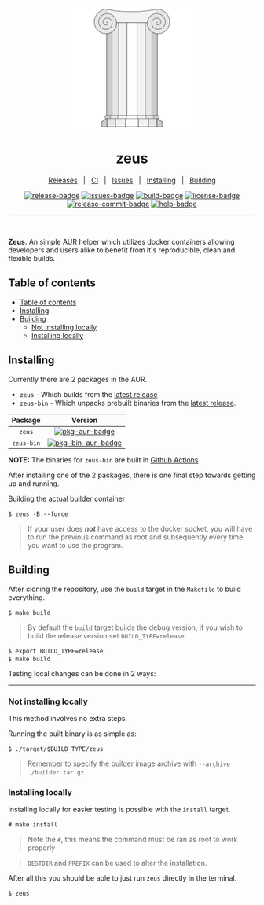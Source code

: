 [repo]: https://github.com/threadexio/zeus
[commits]: https://github.com/threadexio/zeus/commits
[releases]: https://github.com/threadexio/zeus/releases
[latest-release]: https://github.com/threadexio/zeus/releases/latest
[issues]: https://github.com/threadexio/zeus/issues
[actions]: https://github.com/threadexio/zeus/actions
[build]: https://github.com/threadexio/zeus/actions/workflows/build.yaml
[license]: https://github.com/threadexio/zeus/blob/master/LICENSE
[pkg-aur]: https://aur.archlinux.org/packages/zeus
[pkg-bin-aur]: https://aur.archlinux.org/packages/zeus-bin
[help]: https://github.com/threadexio/zeus/pulls

<!---->

[pkg-bin-aur]: https://aur.archlinux.org/packages/zeus-bin
[build-badge]: https://img.shields.io/github/workflow/status/threadexio/zeus/Build?style=for-the-badge
[release-badge]: https://img.shields.io/github/v/release/threadexio/zeus?style=for-the-badge&display_name=release
[release-commit-badge]: https://img.shields.io/github/commits-since/threadexio/zeus/latest?style=for-the-badge
[license-badge]: https://img.shields.io/github/license/threadexio/zeus?style=for-the-badge
[issues-badge]: https://img.shields.io/github/issues-raw/threadexio/zeus?style=for-the-badge
[pkg-aur-badge]: https://img.shields.io/aur/version/zeus?style=for-the-badge&label=AUR
[pkg-bin-aur-badge]: https://img.shields.io/aur/version/zeus-bin?style=for-the-badge&label=AUR
[help-badge]: https://img.shields.io/badge/HELP-WANTED-green?style=for-the-badge&logo=github

<div align="center">

<img src="assets/logo.optimized.svg" width=250/>

<h1>
	<b>zeus</b>
</h1>

[Releases][releases] &nbsp; | &nbsp; [CI][actions] &nbsp; | &nbsp; [Issues][issues] &nbsp; | &nbsp; [Installing](#installing) &nbsp; | &nbsp; [Building](#building)

[![release-badge]][releases]
[![issues-badge]][issues]
[![build-badge]][build]
[![license-badge]][license]
[![release-commit-badge]][commits]
[![help-badge]][help]

</div>

---

<br>

**Zeus**. An simple AUR helper which utilizes docker containers allowing developers and users alike to benefit from it's reproducible, clean and flexible builds.

## Table of contents

- [Table of contents](#table-of-contents)
- [Installing](#installing)
- [Building](#building)
	- [Not installing locally](#not-installing-locally)
	- [Installing locally](#installing-locally)

## Installing

Currently there are 2 packages in the AUR.

-   `zeus` - Which builds from the [latest release][latest-release]
-   `zeus-bin` - Which unpacks prebuilt binaries from the [latest release][latest-release].

|  Package   |               Version               |
| :--------: | :---------------------------------: |
|   `zeus`   |     [![pkg-aur-badge]][pkg-aur]     |
| `zeus-bin` | [![pkg-bin-aur-badge]][pkg-bin-aur] |

**NOTE:** The binaries for `zeus-bin` are built in [Github Actions][build]

After installing one of the 2 packages, there is one final step towards getting up and running.

Building the actual builder container

```shell
$ zeus -B --force
```

> If your user does _**not**_ have access to the docker socket, you will have to run the previous command as root and subsequently every time you want to use the program.

## Building

After cloning the repository, use the `build` target in the `Makefile` to build everything.

```shell
$ make build
```

> By default the `build` target builds the debug version, if you wish to build the release version set `BUILD_TYPE=release`.

```shell
$ export BUILD_TYPE=release
$ make build
```

Testing local changes can be done in 2 ways:

---

### Not installing locally

This method involves no extra steps.

Running the built binary is as simple as:

```shell
$ ./target/$BUILD_TYPE/zeus
```

> Remember to specify the builder image archive with `--archive ./builder.tar.gz`

### Installing locally

Installing locally for easier testing is possible with the `install` target.

```shell
# make install
```

> Note the `#`, this means the command must be ran as root to work properly

> `DESTDIR` and `PREFIX` can be used to alter the installation.

After all this you should be able to just run `zeus` directly in the terminal.

```shell
$ zeus
```
